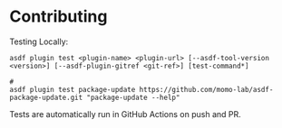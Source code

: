 # Contributing

Testing Locally:

```shell
asdf plugin test <plugin-name> <plugin-url> [--asdf-tool-version <version>] [--asdf-plugin-gitref <git-ref>] [test-command*]

#
asdf plugin test package-update https://github.com/momo-lab/asdf-package-update.git "package-update --help"
```

Tests are automatically run in GitHub Actions on push and PR.
